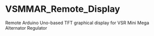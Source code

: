 # VSMMAR_Remote_Display
Remote Arduino Uno-based TFT graphical display for VSR Mini Mega Alternator Regulator
